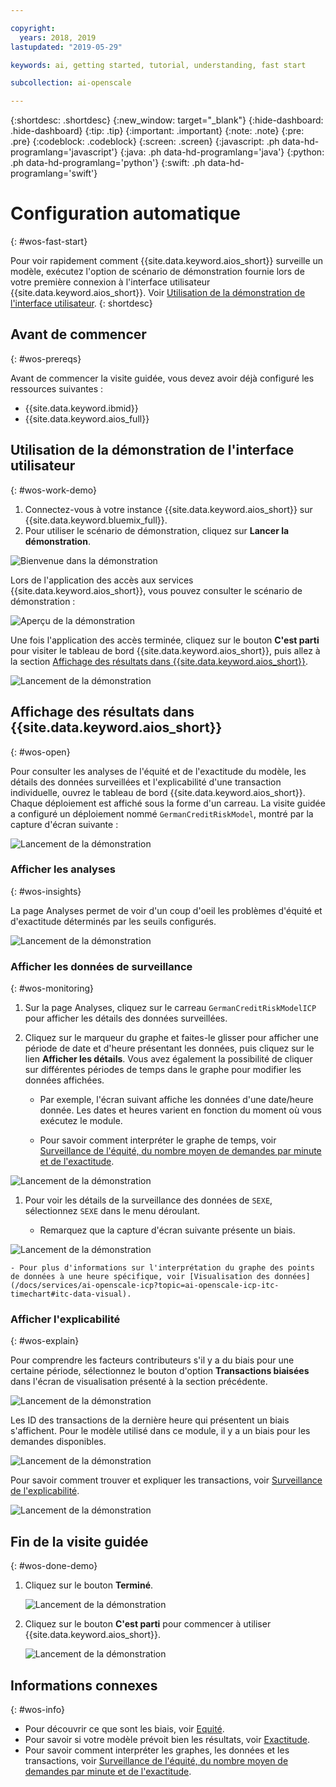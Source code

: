 ```yaml
---

copyright:
  years: 2018, 2019
lastupdated: "2019-05-29"

keywords: ai, getting started, tutorial, understanding, fast start

subcollection: ai-openscale

---
```


{:shortdesc: .shortdesc}
{:new_window: target="_blank"}
{:hide-dashboard: .hide-dashboard}
{:tip: .tip}
{:important: .important}
{:note: .note}
{:pre: .pre}
{:codeblock: .codeblock}
{:screen: .screen}
{:javascript: .ph data-hd-programlang='javascript'}
{:java: .ph data-hd-programlang='java'}
{:python: .ph data-hd-programlang='python'}
{:swift: .ph data-hd-programlang='swift'}

# Configuration automatique
{: #wos-fast-start}

Pour voir rapidement comment {{site.data.keyword.aios_short}} surveille un modèle, exécutez l'option de scénario de démonstration fournie lors de votre première connexion à l'interface utilisateur {{site.data.keyword.aios_short}}.  Voir [Utilisation de la démonstration de l'interface utilisateur](#wos-work-demo).
{: shortdesc}

## Avant de commencer
{: #wos-prereqs}

Avant de commencer la visite guidée, vous devez avoir déjà configuré les ressources suivantes :

- {{site.data.keyword.ibmid}}
- {{site.data.keyword.aios_full}}

## Utilisation de la démonstration de l'interface utilisateur
{: #wos-work-demo}

1.  Connectez-vous à votre instance {{site.data.keyword.aios_short}} sur {{site.data.keyword.bluemix_full}}.
1.  Pour utiliser le scénario de démonstration, cliquez sur **Lancer la démonstration**.

   ![Bienvenue dans la démonstration](images/fastpath_demo_11.31.04.png)

   Lors de l'application des accès aux services {{site.data.keyword.aios_short}}, vous pouvez consulter le scénario de démonstration :

   ![Aperçu de la démonstration](images/fastpath_demo_11.31.58.png)

Une fois l'application des accès terminée, cliquez sur le bouton **C'est parti** pour visiter le tableau de bord {{site.data.keyword.aios_short}}, puis allez à la section [Affichage des résultats dans {{site.data.keyword.aios_short}}](#wos-open).

   ![Lancement de la démonstration](images/fastpath_demo_11.33.45.png)


## Affichage des résultats dans {{site.data.keyword.aios_short}}
{: #wos-open}

Pour consulter les analyses de l'équité et de l'exactitude du modèle, les détails des données surveillées et l'explicabilité d'une transaction individuelle, ouvrez le tableau de bord {{site.data.keyword.aios_short}}. Chaque déploiement est affiché sous la forme d'un carreau. La visite guidée a configuré un déploiement nommé `GermanCreditRiskModel`, montré par la capture d'écran suivante :


   ![Lancement de la démonstration](images/fastpath_demo_11.33.54.png)


### Afficher les analyses
{: #wos-insights}

La page Analyses permet de voir d'un coup d'oeil les problèmes d'équité et d'exactitude déterminés par les seuils configurés.

   ![Lancement de la démonstration](images/fastpath_demo_11.34.00.png)

### Afficher les données de surveillance
{: #wos-monitoring}

1.  Sur la page Analyses, cliquez sur le carreau `GermanCreditRiskModelICP` pour afficher les détails des données surveillées.
1.  Cliquez sur le marqueur du graphe et faites-le glisser pour afficher une période de date et d'heure présentant les données, puis cliquez sur le lien **Afficher les détails**. Vous avez également la possibilité de cliquer sur différentes périodes de temps dans le graphe pour modifier les données affichées.

     - Par exemple, l'écran suivant affiche les données d'une date/heure donnée. Les dates et heures varient en fonction du moment où vous exécutez le module.

     - Pour savoir comment interpréter le graphe de temps,
voir [Surveillance de l'équité, du nombre moyen de demandes par minute et de l'exactitude](/docs/services/ai-openscale-icp?topic=ai-openscale-icp-itc-timechart).

   ![Lancement de la démonstration](images/fastpath_demo_11.34.17.png)

1.  Pour voir les détails de la surveillance des données de `SEXE`, sélectionnez `SEXE` dans le menu déroulant.

    - Remarquez que la capture d'écran suivante présente un biais.
    
   ![Lancement de la démonstration](images/fastpath_demo_11.34.27.png)

    - Pour plus d'informations sur l'interprétation du graphe des points de données à une heure spécifique, voir [Visualisation des données](/docs/services/ai-openscale-icp?topic=ai-openscale-icp-itc-timechart#itc-data-visual).


### Afficher l'explicabilité
{: #wos-explain}

Pour comprendre les facteurs contributeurs s'il y a du biais pour une certaine période, sélectionnez le bouton d'option **Transactions biaisées** dans l'écran de visualisation présenté à la section précédente.

   ![Lancement de la démonstration](images/fastpath_demo_11.35.06.png)

Les ID des transactions de la dernière heure qui présentent un biais s'affichent. Pour le modèle utilisé dans ce module, il y a un biais pour les demandes disponibles. 

   ![Lancement de la démonstration](images/fastpath_demo_11.35.12.png)

Pour savoir comment trouver et expliquer les transactions, voir [Surveillance de l'explicabilité](/docs/services/ai-openscale-icp?topic=ai-openscale-icp-ie-ov).

   ![Lancement de la démonstration](images/fastpath_demo_11.35.50.png)

## Fin de la visite guidée
{: #wos-done-demo}

1. Cliquez sur le bouton **Terminé**.

   ![Lancement de la démonstration](images/fastpath_demo_11.37.22.png)

2. Cliquez sur le bouton **C'est parti** pour commencer à utiliser {{site.data.keyword.aios_short}}.

   ![Lancement de la démonstration](images/fastpath_demo_11.33.45.png)


## Informations connexes
{: #wos-info}

- Pour découvrir ce que sont les biais, voir [Equité](/docs/services/ai-openscale-icp?topic=ai-openscale-icp-mf-monitor).
- Pour savoir si votre modèle prévoit bien les résultats, voir [Exactitude](/docs/services/ai-openscale-icp?topic=ai-openscale-icp-acc-monitor).
- Pour savoir comment interpréter les graphes, les données et les transactions, voir [Surveillance de l'équité, du nombre moyen de demandes par minute et de l'exactitude](/docs/services/ai-openscale-icp?topic=ai-openscale-icp-itc-timechart).
